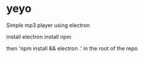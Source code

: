 # yeyo

Simple mp3 player using electron

install electron
install npm

then 'npm install && electron .' in the root of the repo
